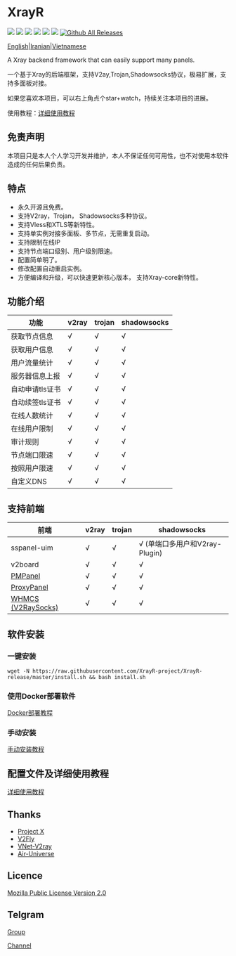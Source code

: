 # XrayR

[![](https://img.shields.io/badge/TgChat-@XrayR讨论-blue.svg)](https://t.me/V2board_Discussion)
[![](https://img.shields.io/badge/Channel-@XrayR通知-blue.svg)](https://t.me/v2board_panel)
![](https://img.shields.io/github/stars/XrayR-project/XrayR)
![](https://img.shields.io/github/forks/XrayR-project/XrayR)
![](https://github.com/XrayR-project/XrayR/actions/workflows/release.yml/badge.svg)
![](https://github.com/XrayR-project/XrayR/actions/workflows/docker.yml/badge.svg)
[![Github All Releases](https://img.shields.io/github/downloads/XrayR-project/XrayR/total.svg)]()


[English](https://github.com/XrayR-project/XrayR/blob/master/README-en.md)|[Iranian](https://github.com/XrayR-project/XrayR/blob/master/README_Fa.md)|[Vietnamese](https://github.com/XrayR-project/XrayR/blob/master/README-vi.md)

A Xray backend framework that can easily support many panels.

一个基于Xray的后端框架，支持V2ay,Trojan,Shadowsocks协议，极易扩展，支持多面板对接。

如果您喜欢本项目，可以右上角点个star+watch，持续关注本项目的进展。

使用教程：[详细使用教程](https://xrayr-project.github.io/XrayR-doc/)


## 免责声明

本项目只是本人个人学习开发并维护，本人不保证任何可用性，也不对使用本软件造成的任何后果负责。

## 特点

* 永久开源且免费。
* 支持V2ray，Trojan， Shadowsocks多种协议。
* 支持Vless和XTLS等新特性。
* 支持单实例对接多面板、多节点，无需重复启动。
* 支持限制在线IP
* 支持节点端口级别、用户级别限速。
* 配置简单明了。
* 修改配置自动重启实例。
* 方便编译和升级，可以快速更新核心版本， 支持Xray-core新特性。

## 功能介绍

| 功能        | v2ray | trojan | shadowsocks |
|-----------|-------|--------|-------------|
| 获取节点信息    | √     | √      | √           |
| 获取用户信息    | √     | √      | √           |
| 用户流量统计    | √     | √      | √           |
| 服务器信息上报   | √     | √      | √           |
| 自动申请tls证书 | √     | √      | √           |
| 自动续签tls证书 | √     | √      | √           |
| 在线人数统计    | √     | √      | √           |
| 在线用户限制    | √     | √      | √           |
| 审计规则      | √     | √      | √           |
| 节点端口限速    | √     | √      | √           |
| 按照用户限速    | √     | √      | √           |
| 自定义DNS    | √     | √      | √           |

## 支持前端

| 前端                                                     | v2ray | trojan | shadowsocks             |
|--------------------------------------------------------|-------|--------|-------------------------|
| sspanel-uim                                            | √     | √      | √ (单端口多用户和V2ray-Plugin) |
| v2board                                                | √     | √      | √                       |
| [PMPanel](https://github.com/ByteInternetHK/PMPanel)   | √     | √      | √                       |
| [ProxyPanel](https://github.com/ProxyPanel/ProxyPanel) | √     | √      | √                       |
| [WHMCS (V2RaySocks)](https://v2raysocks.doxtex.com/)   | √     | √      | √                       |

## 软件安装

### 一键安装

```
wget -N https://raw.githubusercontent.com/XrayR-project/XrayR-release/master/install.sh && bash install.sh
```

### 使用Docker部署软件

[Docker部署教程](https://xrayr-project.github.io/XrayR-doc/xrayr-xia-zai-he-an-zhuang/install/docker)

### 手动安装

[手动安装教程](https://xrayr-project.github.io/XrayR-doc/xrayr-xia-zai-he-an-zhuang/install/manual)

## 配置文件及详细使用教程

[详细使用教程](https://xrayr-project.github.io/XrayR-doc/)

## Thanks

* [Project X](https://github.com/XTLS/)
* [V2Fly](https://github.com/v2fly)
* [VNet-V2ray](https://github.com/ProxyPanel/VNet-V2ray)
* [Air-Universe](https://github.com/crossfw/Air-Universe)

## Licence

[Mozilla Public License Version 2.0](https://github.com/XrayR-project/XrayR/blob/master/LICENSE)

## Telgram

[Group](https://t.me/V2board_Discussion)

[Channel](https://t.me/v2board_panel)


